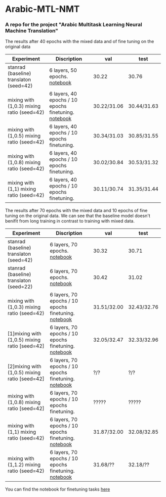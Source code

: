 # Arabic-MTL-NMT
### A repo for the project "Arabic Multitask Learning Neural Machine Translation"
The results after 40 epochs with the mixed data and  of fine tuning on the original data

|      Experiment          |           Discription           |   val     |    test     |
|    -------------         |     -----------------------     |  ------------ | ------------    |
| stanrad (baseline) translaton (seed=42)  |      6 layers, 50 epochs. [notebook](https://bit.ly/3wtO7Wo)    |    30.22   |   30.76         |
| mixing with (1,0.3) mixing ratio (seed=42) |  6 layers, 40 epochs / 10 epochs finetuning. [notebook](https://bit.ly/3hzsUGh)  |  30.22/31.06 |  30.44/31.63  | 
| mixing with (1,0.5) mixing ratio (seed=42) |  6 layers, 40 epochs / 10 epochs finetuning.      |     30.34/31.03 |   30.85/31.55      |
| mixing with (1,0.8) mixing ratio (seed=42) |  6 layers, 40 epochs / 10 epochs finetuning.      |     30.02/30.84 |   30.53/31.32    |
| mixing with (1,1) mixing ratio (seed=42)   |  6 layers, 40 epochs / 10 epochs finetuning.      |     30.11/30.74  |    31.35/31.44   |

The results after 70 epochs with the mixed data and 10 epochs of fine tuning on the original data. We can see that the baseline model doesn't benifit from long training in contrast to training with mixed data. 

|      Experiment          |           Discription           |      val        |      test       |
|    -------------         |     -----------------------     |  ------------   |   ------------  |
| stanrad (baseline) translaton (seed=42)  |    6 layers, 70 epochs. [notebook](https://bit.ly/3wxSeRd)   |    30.32    |    30.71    |
| stanrad (baseline) translaton (seed=22)  |    6 layers, 70 epochs. [notebook](https://bit.ly/3mWOjwm)   |    30.42    |    31.02    |
| mixing with (1,0.3) mixing ratio (seed=42) |  6 layers, 70 epochs / 10 epochs finetuning. [notebook](https://bit.ly/3mW5KwH)  |  31.51/32.00 |  32.43/32.76  |
| [1]mixing with (1,0.5) mixing ratio [seed=42] |  6 layers, 70 epochs / 10 epochs finetuning. [notebook](https://bit.ly/3gLWsj3)  |     32.05/32.47  |    32.33/32.96    |
| [2]mixing with (1,0.5) mixing ratio [seed=42] |  6 layers, 70 epochs / 10 epochs finetuning. [notebook](??)  |     ?/?  |    ?/?    |
| mixing with (1,0.8) mixing ratio [seed=42] |  6 layers, 70 epochs / 10 epochs finetuning.      |     ?????     |    ?????     |
| mixing with (1,1) mixing ratio (seed=42)   |  6 layers, 70 epochs / 10 epochs finetuning. [notebook](https://bit.ly/3zCUIQN)  |  31.87/32.00 | 32.08/32.85   |
| mixing with (1,1.2) mixing ratio (seed=42)   |  6 layers, 70 epochs / 10 epochs finetuning. [notebook](https://bit.ly/3zJi8nA)|    31.68/??    |   32.18/??    |


You can find the notebook for finetuning tasks [here](https://colab.research.google.com/drive/1C0xC56U1VmDhcE02rGbGb4b2SvypGZmS?usp=sharing) 

  

<!-- # Arabic-MTL-NMT
### A repo for the project "Arabic Multitask Learning Neural Machine Translation"
The results after 40 epochs with the mixed data and  of fine tuning on the original data

|      Experiment          |           Discription           |   val     |    test     |
|    -------------         |     -----------------------     |  ------------ | ------------    |
| stanrad (baseline) translaton (seed=42)  |      6 layers, 50 epochs. [notebook](https://bit.ly/3wtO7Wo)    |    30.22   |   30.76         |
| mixing with (1,0.3) mixing ratio (seed=42) |  6 layers, 40 epochs / 10 epochs finetuning. [notebook](https://bit.ly/3hzsUGh)  |  30.22/31.06 |  30.44/31.63  | 
| mixing with (1,0.3) mixing ratio (seed=42) |  6 layers, 40 epochs / 10 epochs finetuning. [notebook](https://bit.ly/3r44O9D)  |  30.22/31.19 |  30.52/31.49  |
| mixing with (1,0.5) mixing ratio (seed=42) |  6 layers, 40 epochs / 10 epochs finetuning.      |     30.20/30.80     |   30.7/31.70   |
| mixing with (1,0.5) mixing ratio (seed=42) |  6 layers, 40 epochs / 10 epochs finetuning.      |     30.34/31.03 |   30.85/31.55      |
| mixing with (1,0.8) mixing ratio (seed=42) |  6 layers, 40 epochs / 10 epochs finetuning.      |     29.96/30.48       |   30.45/31.18  |
| mixing with (1,0.8) mixing ratio (seed=42) |  6 layers, 40 epochs / 10 epochs finetuning.      |     30.02/30.84 |   30.53/31.32    |

The results after 70 epochs with the mixed data and 10 epochs of fine tuning on the original data. We can see that the baseline model doesn't benifit from long training in contrast to training with mixed data. 

|      Experiment          |           Discription           |   val     |    test     |
|    -------------         |     -----------------------     |  ------------ | ------------    |
| stanrad (baseline) translaton (seed=42)  |      6 layers, 50 epochs/70 epochs. [notebook](https://bit.ly/3wxSeRd)      |   30.18/30.32   |    30.56/30.71   |
| stanrad (baseline) translaton (seed=22)  |      6 layers, 70 epochs. [notebook](https://bit.ly/3mWOjwm)   |    30.42   |   31.02   |
| mixing with (1,0.3) mixing ratio (seed=42) |  6 layers, 70 epochs / 10 epochs finetuning. [notebook](https://bit.ly/3mW5KwH)  |  31.51/32.00 |  32.43/32.76  |
| mixing with (1,0.5) mixing ratio [seed=42] |  6 layers, 70 epochs / 10 epochs finetuning. [notebook](https://bit.ly/3gLWsj3)      |     32.05/?   |    32.33/?  |
| mixing with (1,1) mixing ratio (seed=42)   |  6 layers, 70 epochs / 10 epochs finetuning. [notebook](https://bit.ly/3zCUIQN)  |  31.87/32.00 | 32.08/32.85 |
| mixing with (1,1) mixing ratio (seed=22)   |  6 layers, 70 epochs / 10 epochs finetuning.      |    ?????      |   ???????    |








You can find the notebook for finetuning tasks [here](https://colab.research.google.com/drive/1C0xC56U1VmDhcE02rGbGb4b2SvypGZmS?usp=sharing) 
 -->
  
